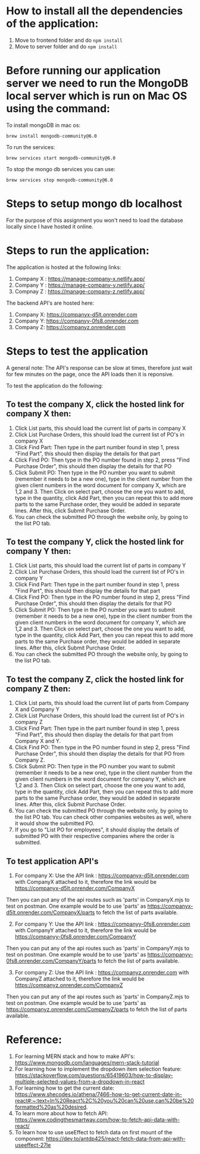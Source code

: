 # How to install all the dependencies of the application:

1. Move to frontend folder and do `npm install`
2. Move to server folder and do `npm install`

# Before running our application server we need to run the MongoDB local server which is run on Mac OS using the command:

To install mongoDB in mac os:

`brew install mongodb-community@6.0`

To run the services:

`brew services start mongodb-community@6.0`

To stop the mongo db services you can use:

`brew services stop mongodb-community@6.0`

# Steps to setup mongo db localhost

For the purpose of this assignment you won't need to load the database locally since I have hosted it online.

# Steps to run the application:

The application is hosted at the following links:

1. Company X : https://manage-company-x.netlify.app/
2. Company Y : https://manage-company-y.netlify.app/
3. Compnay Z : https://manage-company-z.netlify.app/

The backend API's are hosted here:

1. Company X: https://companyx-d5lt.onrender.com
2. Company Y: https://companyy-0fs8.onrender.com
3. Company Z: https://companyz.onrender.com

# Steps to test the application

A general note: The API's response can be slow at times, therefore just wait for few minutes on the page, once the API loads then it is reponsive.

To test the application do the following:

## To test the company X, click the hosted link for company X then:

1. Click List parts, this should load the current list of parts in company X
2. Click List Purchase Orders, this should load the current list of PO's in company X
3. Click Find Part: Then type in the part number found in step 1, press "Find Part", this should then display the details for that part
4. Click Find PO: Then type in the PO number found in step 2, press "Find Purchase Order", this should then display the details for that PO
5. Click Submit PO: Then type in the PO number you want to submit (remember it needs to be a new one), type in the client number from the given client numbers in the word document for company X, which are 1,2 and 3. Then Click on select part, choose the one you want to add, type in the quantity, click Add Part, then you can repeat this to add more parts to the same Purchase order, they would be added in separate lines. After this, click Submit Purchase Order.
6. You can check the submitted PO through the website only, by going to the list PO tab.

## To test the company Y, click the hosted link for company Y then:

1. Click List parts, this should load the current list of parts in company Y
2. Click List Purchase Orders, this should load the current list of PO's in company Y
3. Click Find Part: Then type in the part number found in step 1, press "Find Part", this should then display the details for that part
4. Click Find PO: Then type in the PO number found in step 2, press "Find Purchase Order", this should then display the details for that PO
5. Click Submit PO: Then type in the PO number you want to submit (remember it needs to be a new one), type in the client number from the given client numbers in the word document for company Y, which are 1,2 and 3. Then Click on select part, choose the one you want to add, type in the quantity, click Add Part, then you can repeat this to add more parts to the same Purchase order, they would be added in separate lines. After this, click Submit Purchase Order.
6. You can check the submitted PO through the website only, by going to the list PO tab.

## To test the company Z, click the hosted link for company Z then:

1. Click List parts, this should load the current list of parts from Company X and Company Y
2. Click List Purchase Orders, this should load the current list of PO's in company Z
3. Click Find Part: Then type in the part number found in step 1, press "Find Part", this should then display the details for that part from Company X and Y.
4. Click Find PO: Then type in the PO number found in step 2, press "Find Purchase Order", this should then display the details for that PO from Company Z.
5. Click Submit PO: Then type in the PO number you want to submit (remember it needs to be a new one), type in the client number from the given client numbers in the word document for company Y, which are 1,2 and 3. Then Click on select part, choose the one you want to add, type in the quantity, click Add Part, then you can repeat this to add more parts to the same Purchase order, they would be added in separate lines. After this, click Submit Purchase Order.
6. You can check the submitted PO through the website only, by going to the list PO tab. You can check other companies websites as well, where it would show the submitted PO.
7. If you go to "List PO for employees", it should display the details of submitted PO with their respective companies where the order is submitted.

## To test application API's

1. For company X: Use the API link : https://companyx-d5lt.onrender.com with CompanyX attached to it, therefore the link would be https://companyx-d5lt.onrender.com/CompanyX

Then you can put any of the api routes such as 'parts' in CompanyX.mjs to test on postman. One example would be to use 'parts' as https://companyx-d5lt.onrender.com/CompanyX/parts to fetch the list of parts available.

2. For company Y: Use the API link : https://companyy-0fs8.onrender.com with CompanyY attached to it, therefore the link would be https://companyy-0fs8.onrender.com/CompanyY

Then you can put any of the api routes such as 'parts' in CompanyY.mjs to test on postman. One example would be to use 'parts' as https://companyy-0fs8.onrender.com/CompanyY/parts to fetch the list of parts available.

3. For company Z: Use the API link : https://companyz.onrender.com with CompanyZ attached to it, therefore the link would be https://companyz.onrender.com/CompanyZ

Then you can put any of the api routes such as 'parts' in CompanyZ.mjs to test on postman. One example would be to use 'parts' as https://companyz.onrender.com/CompanyZ/parts to fetch the list of parts available.

# Reference:

1. For learning MERN stack and how to make API's: https://www.mongodb.com/languages/mern-stack-tutorial
2. For learning how to implement the dropdown item selection feature: https://stackoverflow.com/questions/65419603/how-to-display-multiple-selected-values-from-a-dropdown-in-react
3. For learning how to get the current date: https://www.shecodes.io/athena/7466-how-to-get-current-date-in-react#:~:text=In%20React%2C%20you%20can%20use,can%20be%20formatted%20as%20desired.
4. To learn more about how to fetch API: https://www.codingthesmartway.com/how-to-fetch-api-data-with-react/
5. To learn how to use useEffect to fetch data on first mount of the component: https://dev.to/antdp425/react-fetch-data-from-api-with-useeffect-27le
